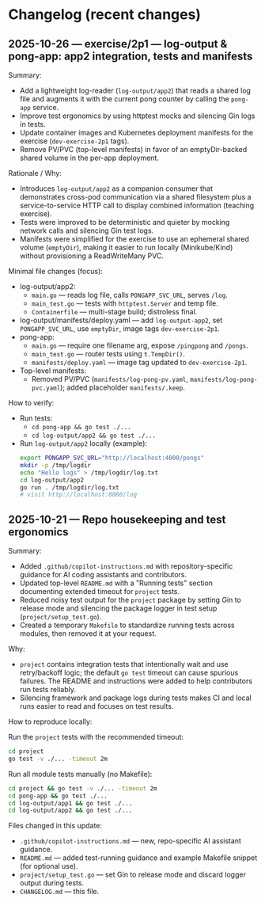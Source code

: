 # Changelog (recent changes)

## 2025-10-26 — exercise/2p1 — log-output & pong-app: app2 integration, tests and manifests

Summary:
- Add a lightweight log-reader (`log-output/app2`) that reads a shared log file and augments it with the current pong counter by calling the `pong-app` service.
- Improve test ergonomics by using httptest mocks and silencing Gin logs in tests.
- Update container images and Kubernetes deployment manifests for the exercise (`dev-exercise-2p1` tags).
- Remove PV/PVC (top-level manifests) in favor of an emptyDir-backed shared volume in the per-app deployment.

Rationale / Why:
- Introduces `log-output/app2` as a companion consumer that demonstrates cross-pod communication via a shared filesystem plus a service-to-service HTTP call to display combined information (teaching exercise).
- Tests were improved to be deterministic and quieter by mocking network calls and silencing Gin test logs.
- Manifests were simplified for the exercise to use an ephemeral shared volume (`emptyDir`), making it easier to run locally (Minikube/Kind) without provisioning a ReadWriteMany PVC.

Minimal file changes (focus):
- log-output/app2:
	- `main.go` — reads log file, calls `PONGAPP_SVC_URL`, serves `/log`.
	- `main_test.go` — tests with `httptest.Server` and temp file.
	- `Containerfile` — multi-stage build; distroless final.
- log-output/manifests/deploy.yaml — add `log-output-app2`, set `PONGAPP_SVC_URL`, use `emptyDir`, image tags `dev-exercise-2p1`.
- pong-app:
	- `main.go` — require one filename arg, expose `/pingpong` and `/pongs`.
	- `main_test.go` — router tests using `t.TempDir()`.
	- `manifests/deploy.yaml` — image tag updated to `dev-exercise-2p1`.
- Top-level manifests:
	- Removed PV/PVC (`manifests/log-pong-pv.yaml`, `manifests/log-pong-pvc.yaml`); added placeholder `manifests/.keep`.

How to verify:
- Run tests:
	- `cd pong-app && go test ./...`
	- `cd log-output/app2 && go test ./...`
- Run `log-output/app2` locally (example):
	```bash
	export PONGAPP_SVC_URL="http://localhost:4000/pongs"
	mkdir -p /tmp/logdir
	echo "Hello logs" > /tmp/logdir/log.txt
	cd log-output/app2
	go run . /tmp/logdir/log.txt
	# visit http://localhost:8080/log
	```

## 2025-10-21 — Repo housekeeping and test ergonomics

Summary:
- Added `.github/copilot-instructions.md` with repository-specific guidance for AI coding assistants and contributors.
- Updated top-level `README.md` with a "Running tests" section documenting extended timeout for `project` tests.
- Reduced noisy test output for the `project` package by setting Gin to release mode and silencing the package logger in test setup (`project/setup_test.go`).
- Created a temporary `Makefile` to standardize running tests across modules, then removed it at your request.

Why:
- `project` contains integration tests that intentionally wait and use retry/backoff logic; the default `go test` timeout can cause spurious failures. The README and instructions were added to help contributors run tests reliably.
- Silencing framework and package logs during tests makes CI and local runs easier to read and focuses on test results.

How to reproduce locally:

Run the `project` tests with the recommended timeout:

```bash
cd project
go test -v ./... -timeout 2m
```

Run all module tests manually (no Makefile):

```bash
cd project && go test -v ./... -timeout 2m
cd pong-app && go test ./...
cd log-output/app1 && go test ./...
cd log-output/app2 && go test ./...
```

Files changed in this update:
- `.github/copilot-instructions.md` — new, repo-specific AI assistant guidance.
- `README.md` — added test-running guidance and example Makefile snippet (for optional use).
- `project/setup_test.go` — set Gin to release mode and discard logger output during tests.
- `CHANGELOG.md` — this file.

